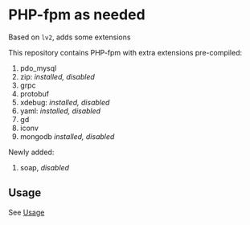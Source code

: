# PHP-fpm as needed

Based on `lv2`, adds some extensions

This repository contains PHP-fpm with extra extensions pre-compiled:

1. pdo_mysql
2. zip: _installed, disabled_
3. grpc
4. protobuf
5. xdebug: _installed, disabled_
6. yaml: _installed, disabled_
7. gd
8. iconv
9. mongodb _installed, disabled_

Newly added:

1. soap, _disabled_

## Usage

See [Usage](./USAGE.md)
